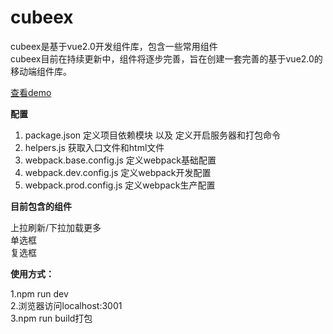 # cubeex #

cubeex是基于vue2.0开发组件库，包含一些常用组件<br>
cubeex目前在持续更新中，组件将逐步完善，旨在创建一套完善的基于vue2.0的移动端组件库。

[查看demo](http://www.best-html5.net/cubee/cubeex)

**配置**<br>
>
1. package.json  定义项目依赖模块 以及 定义开启服务器和打包命令
2. helpers.js  获取入口文件和html文件
3. webpack.base.config.js  定义webpack基础配置
4. webpack.dev.config.js   定义webpack开发配置
5. webpack.prod.config.js  定义webpack生产配置

**目前包含的组件**<br>
>
上拉刷新/下拉加载更多<br>
单选框<br>
复选框


**使用方式：**<br>
>
1.npm run dev<br>
2.浏览器访问localhost:3001<br>
3.npm run build打包
